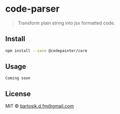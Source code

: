 # code-parser

> Transform plain string into jsx formatted code.

## Install

```bash
npm install --save @codepainter/core
```

## Usage

```tsx
Coming soon
```

## License

MIT © [bartosik.d.fm@gmail.com](https://github.com/dabartos)
